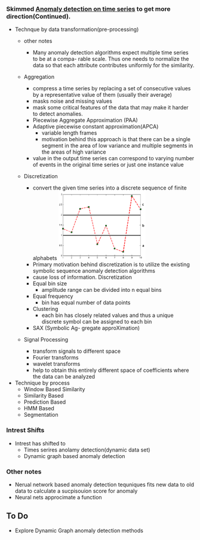 ### Skimmed [Anomaly detection on time series](xplore.ieee.org/xpls/abs_all.jsp?arnumber=5687485) to get more direction(Continued).
- Technque by data transformation(pre-processing)
    - other notes
        - Many anomaly detection algorithms expect multiple time series to be at a compa-
rable scale. Thus one needs to normalize the data so that each attribute contributes uniformly for the similarity.
    - Aggregation
        - compress a time series by replacing a set of consecutive values by a representative value of them (usually their average)
        - masks noise and missing values
        - mask some critical features of the data that may make it harder to detect anomalies.
        - Piecewise Aggregate Approximation (PAA)
        - Adaptive piecewise constant approximation(APCA)
            - variable length frames
            - motivation behind this approach is that there can be a single segment in the area of low variance and multiple segments in the areas of high variance
        - value in the output time series can correspond to varying number of events in the original time series or just one instance value

    - Discretization
        - convert the given time series into a discrete sequence of finite alphabets
        ![](2018-10-04-09-54-41.png)
        - Primary motivation behind discretization is to utilize the existing symbolic sequence anomaly detection algorithms
        - cause loss of information. Discretization
        - Equal bin size
            - amplitude range can be divided into n equal bins
        - Equal frequency
            - bin has equal number of data points
        - Clustering
            - each bin has closely related values and thus a unique discrete symbol can be assigned to each bin
        - SAX (Symbolic Ag- gregate approXimation)
    - Signal Processing 
        - transform signals to different space
        - Fourier transforms
        - wavelet transforms
        - help to obtain this entirely different space of coefficients where the data can be analyzed
- Technique by process
    - Window Based Similarity
    - Similarity Based
    - Prediction Based
    - HMM Based
    - Segmentation




### Intrest Shifts
- Intrest has shifted to 
    - Times serires anolamy detection(dynamic data set)
    - Dynamic graph based anomaly detection

### Other notes
- Nerual network based anomaly detection tequniques fits new data to old data to calculate a sucpisouion score for anomaly
- Neural nets approcimate a function 
## To Do
- Explore Dynamic Graph anomaly detection methods
